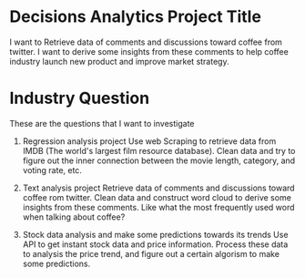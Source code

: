 # Decisions Analytics Project Title
I want to Retrieve data of comments and discussions toward coffee from twitter. I want to derive some insights from these comments to help
coffee industry launch new product and improve market strategy.
# Industry Question
These are the questions that I want to investigate

1. Regression analysis project
Use web Scraping to retrieve data from IMDB (The world's largest film resource database). Clean data and try to figure out the inner connection between the movie length, category, and voting rate, etc.

2. Text analysis project
Retrieve data of comments and discussions toward coffee rom twitter. Clean data and construct word cloud to derive some insights from these comments. Like what the most frequently used word when talking about coffee?

3. Stock data analysis and make some predictions towards its trends
Use API to get instant stock data and price information.  Process these data to analysis the price trend, and figure out a certain algorism to make some predictions.
